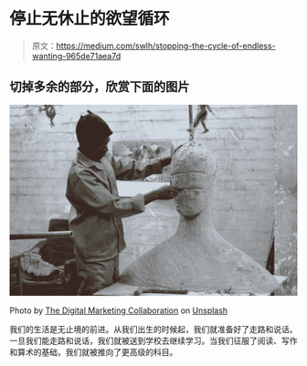# 停止无休止的欲望循环

> 原文：<https://medium.com/swlh/stopping-the-cycle-of-endless-wanting-965de71aea7d>

## 切掉多余的部分，欣赏下面的图片

![](img/352a90a35687ddfdaae31a326f83d48a.png)

Photo by [The Digital Marketing Collaboration](https://unsplash.com/@thedmcsa?utm_source=medium&utm_medium=referral) on [Unsplash](https://unsplash.com?utm_source=medium&utm_medium=referral)

我们的生活是无止境的前进。从我们出生的时候起，我们就准备好了走路和说话。一旦我们能走路和说话，我们就被送到学校去继续学习。当我们征服了阅读、写作和算术的基础，我们就被推向了更高级的科目。